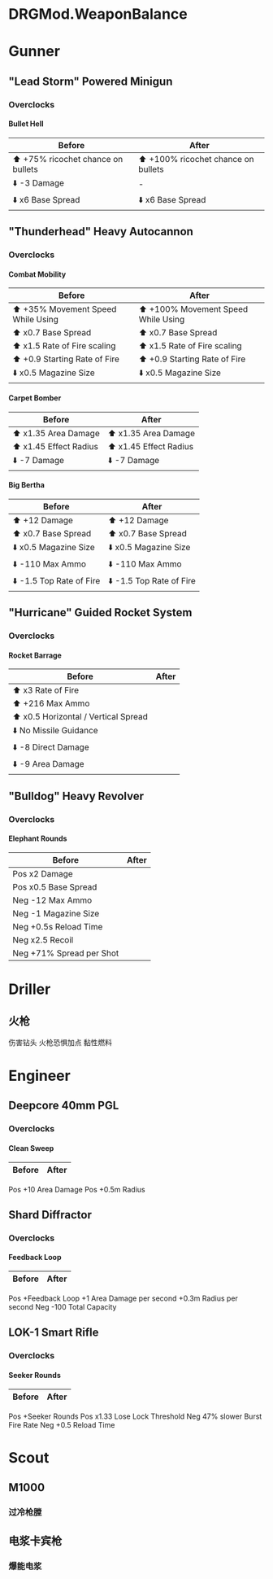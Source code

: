# DRGMod.WeaponBalance

# Gunner

## "Lead Storm" Powered Minigun

### Overclocks
#### Bullet Hell 

| Before | After |
|-----------------|-----------------|
| ⬆️ +75% ricochet chance on bullets  |⬆️ +100% ricochet chance on bullets  |
| ⬇️ -3 Damage  | - |
| ⬇️ x6 Base Spread | ⬇️ x6 Base Spread  |

## "Thunderhead" Heavy Autocannon

### Overclocks
#### Combat Mobility

| Before | After |
|-----------------|-----------------|
| ⬆️ +35% Movement Speed While Using | ⬆️ +100% Movement Speed While Using |
| ⬆️ x0.7 Base Spread | ⬆️ x0.7 Base Spread |
| ⬆️ x1.5 Rate of Fire scaling | ⬆️ x1.5 Rate of Fire scaling |
| ⬆️ +0.9 Starting Rate of Fire | ⬆️ +0.9 Starting Rate of Fire |
| ⬇️ x0.5 Magazine Size | ⬇️ x0.5 Magazine Size |

#### Carpet Bomber

| Before | After |
|-----------------|-----------------|
| ⬆️ x1.35 Area Damage | ⬆️ x1.35 Area Damage |
| ⬆️ x1.45 Effect Radius | ⬆️ x1.45 Effect Radius |
| ⬇️ -7 Damage | ⬇️ -7 Damage |

#### Big Bertha

| Before | After |
|----------------|-----------------|
| ⬆️ +12 Damage | ⬆️ +12 Damage |
| ⬆️ x0.7 Base Spread | ⬆️ x0.7 Base Spread |
| ⬇️ x0.5 Magazine Size | ⬇️ x0.5 Magazine Size |
| ⬇️ -110 Max Ammo | ⬇️ -110 Max Ammo |
| ⬇️ -1.5 Top Rate of Fire | ⬇️ -1.5 Top Rate of Fire |


## "Hurricane" Guided Rocket System

### Overclocks

#### Rocket Barrage

| Before | After |
|----------------|-----------------|
| ⬆️ x3 Rate of Fire | |
| ⬆️ +216 Max Ammo | |
| ⬆️ x0.5 Horizontal / Vertical Spread | |
| ⬇️ No Missile Guidance | |
| ⬇️ -8 Direct Damage | |
| ⬇️ -9 Area Damage | |

## "Bulldog" Heavy Revolver

### Overclocks

#### Elephant Rounds

| Before | After |
|----------------|-----------------|
| Pos x2 Damage | |
| Pos x0.5 Base Spread |  |
| Neg -12 Max Ammo
| Neg -1 Magazine Size
| Neg +0.5s Reload Time
| Neg x2.5 Recoil
| Neg +71% Spread per Shot

# Driller
## 火枪
伤害钻头 
火枪恐惧加点
黏性燃料

# Engineer
## Deepcore 40mm PGL

### Overclocks

#### Clean Sweep 

| Before | After |
|-----------------|-----------------|
Pos +10 Area Damage
Pos +0.5m Radius


## Shard Diffractor

### Overclocks

#### Feedback Loop

| Before | After |
|-----------------|-----------------|
Pos +Feedback Loop
    +1 Area Damage per second
    +0.3m Radius per second
Neg -100 Total Capacity


## LOK-1 Smart Rifle

### Overclocks

#### Seeker Rounds

| Before | After |
|-----------------|-----------------|
Pos +Seeker Rounds
Pos x1.33 Lose Lock Threshold
Neg 47% slower Burst Fire Rate
Neg +0.5 Reload Time


# Scout

## M1000 
### 过冷枪膛

## 电浆卡宾枪
### 爆能电浆

